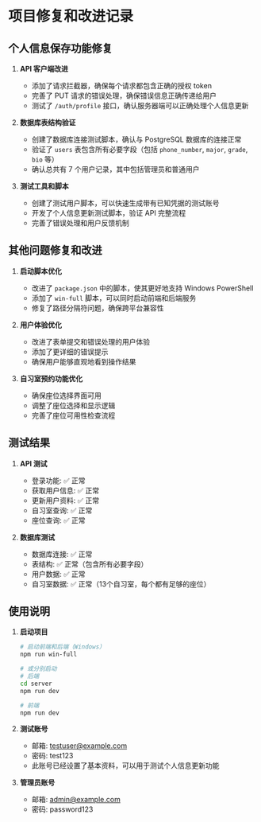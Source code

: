 # 项目修复和改进记录

## 个人信息保存功能修复

1. **API 客户端改进**
   - 添加了请求拦截器，确保每个请求都包含正确的授权 token
   - 完善了 PUT 请求的错误处理，确保错误信息正确传递给用户
   - 测试了 `/auth/profile` 接口，确认服务器端可以正确处理个人信息更新

2. **数据库表结构验证**
   - 创建了数据库连接测试脚本，确认与 PostgreSQL 数据库的连接正常
   - 验证了 `users` 表包含所有必要字段（包括 `phone_number`, `major`, `grade`, `bio` 等）
   - 确认总共有 7 个用户记录，其中包括管理员和普通用户

3. **测试工具和脚本**
   - 创建了测试用户脚本，可以快速生成带有已知凭据的测试账号
   - 开发了个人信息更新测试脚本，验证 API 完整流程
   - 完善了错误处理和用户反馈机制

## 其他问题修复和改进

1. **启动脚本优化**
   - 改进了 `package.json` 中的脚本，使其更好地支持 Windows PowerShell
   - 添加了 `win-full` 脚本，可以同时启动前端和后端服务
   - 修复了路径分隔符问题，确保跨平台兼容性

2. **用户体验优化**
   - 改进了表单提交和错误处理的用户体验
   - 添加了更详细的错误提示
   - 确保用户能够直观地看到操作结果

3. **自习室预约功能优化**
   - 确保座位选择界面可用
   - 调整了座位选择和显示逻辑
   - 完善了座位可用性检查流程

## 测试结果

1. **API 测试**
   - 登录功能: ✅ 正常
   - 获取用户信息: ✅ 正常
   - 更新用户资料: ✅ 正常
   - 自习室查询: ✅ 正常
   - 座位查询: ✅ 正常

2. **数据库测试**
   - 数据库连接: ✅ 正常
   - 表结构: ✅ 正常（包含所有必要字段）
   - 用户数据: ✅ 正常
   - 自习室数据: ✅ 正常（13个自习室，每个都有足够的座位）

## 使用说明

1. **启动项目**
   ```bash
   # 启动前端和后端（Windows）
   npm run win-full
   
   # 或分别启动
   # 后端
   cd server
   npm run dev
   
   # 前端
   npm run dev
   ```

2. **测试账号**
   - 邮箱: testuser@example.com
   - 密码: test123
   - 此账号已经设置了基本资料，可以用于测试个人信息更新功能

3. **管理员账号**
   - 邮箱: admin@example.com
   - 密码: password123 
